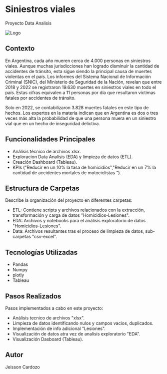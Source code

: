 
# Siniestros viales

Proyecto Data Analisis



![Logo](https://www.teraflow.ai/wp-content/uploads/2022/02/Outsource-Your-Key-to-Advanced-Data-Analytics--1024x675.jpg)



## Contexto
En Argentina, cada año mueren cerca de 4.000 personas en siniestros viales. Aunque muchas jurisdicciones han logrado disminuir la cantidad de accidentes de tránsito, esta sigue siendo la principal causa de muertes violentas en el país. Los informes del Sistema Nacional de Información Criminal (SNIC), del Ministerio de Seguridad de la Nación, revelan que entre 2018 y 2022 se registraron 19.630 muertes en siniestros viales en todo el país. Estas cifras equivalen a 11 personas por día que resultaron víctimas fatales por accidentes de tránsito.

Solo en 2022, se contabilizaron 3.828 muertes fatales en este tipo de hechos. Los expertos en la materia indican que en Argentina es dos o tres veces más alta la probabilidad de que una persona muera en un siniestro vial que en un hecho de inseguridad delictiva.
## Funcionalidades Principales
- Análisis técnico de archivos xlsx.
- Exploracion Data Analisis (EDA) y limpieza de datos (ETL).
- Creación Dashboard (Tableau).
- KPIs ("Reducir en un 10% la tasa de homicidios","Reducir en un 7% la cantidad de accidentes mortales de motociclistas ").
## Estructura de Carpetas
Describe la organización del proyecto en diferentes carpetas:

- ETL: Contiene scripts y archivos relacionados con la extracción, transformación y carga de datos "Homicidios-Lesiones".
- EDA: Archivos y notebooks para el análisis exploratorio de datos "Homicidios-Lesiones".
- Data: Archivos resultantes tras el proceso de limpieza de datos, sub-carpetas "csv-excel".
## Tecnologías Utilizadas
- Pandas
- Numpy
- plotly
- Tableau

## Pasos Realizados
Pasos implementados a cabo en este proyecto:

- Análisis tecnico de archivos "xlsx".
- Limpieza de datos identificando nulos y campos vacios, duplicados.
- Implementación de info adicional "Lesiones".
- Visualización de datos atra vez de analisis exploratorio "EDA".
- Visualización Dasboard (Tableau).
## Autor
Jeisson Cardozo
